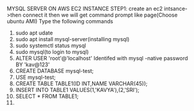 MYSQL SERVER ON AWS EC2 INSTANCE
STEP1: create an ec2 intsance->then connect it then we will get command prompt like page(Choose ubuntu AMI)
Type the following commands
1. sudo apt udate
2. sudo apt install mysql-server(installing mysql)
3. sudo systemctl status mysql
4. sudo mysql(to login to mysql)
5. ALTER USER 'root'@'localhost' Identifed with mysql -native password BY 'kav@123'
6. CREATE DATABASE mysql-test;
7. USE mysql-test;
8. CREATE TABLE TABLE1(ID INT,NAME VARCHAR(45));
9. INSERT INTO TABLE1 VALUES(1,'KAVYA'),(2,'SRI');
10. SELECT * FROM TABLE1;
11. 
